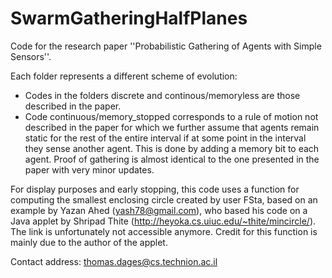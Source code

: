 # SwarmGatheringHalfPlanes

Code for the research paper ''Probabilistic Gathering of Agents with Simple Sensors''.

Each folder represents a different scheme of evolution:
- Codes in the folders discrete and continous/memoryless are those described in the paper.
- Code continuous/memory_stopped corresponds to a rule of motion not described in the paper for which we further assume that agents remain static for the rest of the entire interval if at some point in the interval they sense another agent. This is done by adding a memory bit to each agent. Proof of gathering is almost identical to the one presented in the paper with very minor updates.

For display purposes and early stopping, this code uses a function for computing the smallest enclosing circle created by user FSta, based on an example by Yazan Ahed (yash78@gmail.com), who based his code on a Java applet by Shripad Thite (http://heyoka.cs.uiuc.edu/~thite/mincircle/). The link is unfortunately not accessible anymore. Credit for this function is mainly due to the author of the applet.

Contact address: thomas.dages@cs.technion.ac.il
